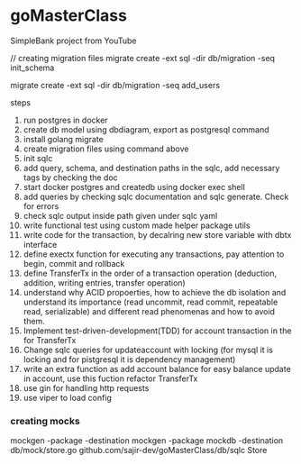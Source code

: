 # goMasterClass
SimpleBank project from YouTube

// creating migration files
migrate create -ext sql -dir db/migration -seq init_schema

migrate create -ext sql -dir db/migration -seq add_users

steps
1. run postgres in docker
2. create db model using dbdiagram, export as postgresql command
3. install golang migrate
4. create migration files using command above
5. init sqlc
6. add query, schema, and destination paths in the sqlc, add necessary tags by checking the doc
7. start docker postgres and createdb using docker exec shell
8. add queries by checking sqlc documentation and sqlc generate. Check for errors
9. check sqlc output inside path given under sqlc yaml
10. write functional test using custom made helper package utils
11. write code for the transaction, by decalring new store variable with dbtx interface
12. define exectx function for executing any transactions, pay attention to begin, commit and rollback
13. define TransferTx in the order of a transaction operation (deduction, addition, writing entries, transfer operation)
14. understand why ACID propoerties, how to achieve the db isolation and understand its importance (read uncommit, read commit, repeatable read, serializable) and different read phenomenas and how to avoid them.
15. Implement test-driven-development(TDD) for account transaction in the for TransferTx
16. Change sqlc queries for updateaccount with locking (for mysql it is locking and for pistgresql it is dependency management)
17. write an extra function as add account balance for easy balance update in account, use this fuction refactor TransferTx
18. use gin for handling http requests
19. use viper to load config



### creating mocks
mockgen -package <package-name> -destination <relative-path> <go-mod-path-to-directory-with-the-interface> <interface-name>
mockgen -package mockdb -destination db/mock/store.go github.com/sajir-dev/goMasterClass/db/sqlc Store